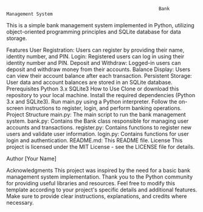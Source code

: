                                                             Bank Management System
This is a simple bank management system implemented in Python, utilizing object-oriented programming principles and SQLite database for data storage.

Features
User Registration: Users can register by providing their name, identity number, and PIN.
Login: Registered users can log in using their identity number and PIN.
Deposit and Withdraw: Logged-in users can deposit and withdraw money from their accounts.
Balance Display: Users can view their account balance after each transaction.
Persistent Storage: User data and account balances are stored in an SQLite database.
Prerequisites
Python 3.x
SQLite3
How to Use
Clone or download this repository to your local machine.
Install the required dependencies (Python 3.x and SQLite3).
Run main.py using a Python interpreter.
Follow the on-screen instructions to register, login, and perform banking operations.
Project Structure
main.py: The main script to run the bank management system.
bank.py: Contains the Bank class responsible for managing user accounts and transactions.
register.py: Contains functions to register new users and validate user information.
login.py: Contains functions for user login and authentication.
README.md: This README file.
License
This project is licensed under the MIT License - see the LICENSE file for details.

Author
[Your Name]

Acknowledgments
This project was inspired by the need for a basic bank management system implementation.
Thank you to the Python community for providing useful libraries and resources.
Feel free to modify this template according to your project's specific details and additional features. Make sure to provide clear instructions, explanations, and credits where necessary.